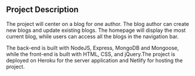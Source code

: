 ## Project Description

The project will center on a blog for one author. The blog author can create new blogs and update existing blogs. The homepage will display the most current blog, while users can access all the blogs in the navigation bar.

The back-end is built with NodeJS, Express, MongoDB and Mongoose, while the front-end is built with HTML, CSS, and jQuery.The project is deployed on Heroku for the server application and Netlify for hosting the project.